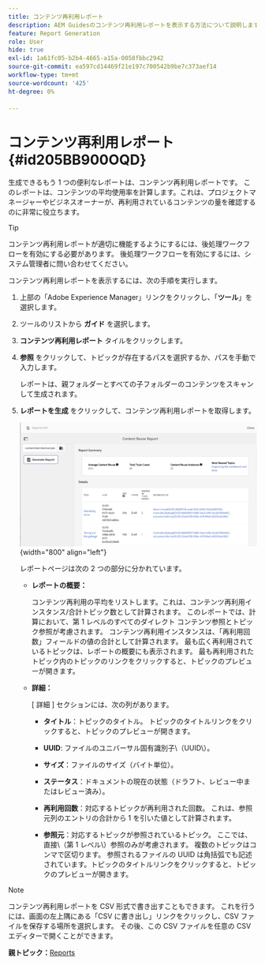 ```yaml
---
title: コンテンツ再利用レポート
description: AEM Guidesのコンテンツ再利用レポートを表示する方法について説明します。 レポートを生成してコンテンツ再利用率を確認する。
feature: Report Generation
role: User
hide: true
exl-id: 1a61fc05-b2b4-4665-a15a-0058fbbc2942
source-git-commit: ea597cd14469f21e197c700542b9be7c373aef14
workflow-type: tm+mt
source-wordcount: '425'
ht-degree: 0%

---
```


# コンテンツ再利用レポート {#id205BB900OQD}

生成できるもう 1 つの便利なレポートは、コンテンツ再利用レポートです。 このレポートは、コンテンツの平均使用率を計算します。これは、プロジェクトマネージャーやビジネスオーナーが、再利用されているコンテンツの量を確認するのに非常に役立ちます。

>[!TIP]
>
> コンテンツ再利用レポートが適切に機能するようにするには、後処理ワークフローを有効にする必要があります。 後処理ワークフローを有効にするには、システム管理者に問い合わせてください。

コンテンツ再利用レポートを表示するには、次の手順を実行します。

1. 上部の「Adobe Experience Manager」リンクをクリックし、「**ツール**」を選択します。

1. ツールのリストから **ガイド** を選択します。

1. **コンテンツ再利用レポート** タイルをクリックします。

1. **参照** をクリックして、トピックが存在するパスを選択するか、パスを手動で入力します。

   レポートは、親フォルダーとすべての子フォルダーのコンテンツをスキャンして生成されます。

1. **レポートを生成** をクリックして、コンテンツ再利用レポートを取得します。

   ![](images/content-reuse-uuid.png){width="800" align="left"}

   レポートページは次の 2 つの部分に分かれています。

   - **レポートの概要：**

     コンテンツ再利用の平均をリストします。これは、コンテンツ再利用インスタンス/合計トピック数として計算されます。 このレポートでは、計算において、第 1 レベルのすべてのダイレクト コンテンツ参照とトピック参照が考慮されます。 コンテンツ再利用インスタンスは、「再利用回数」フィールドの値の合計として計算されます。 最も広く再利用されているトピックは、レポートの概要にも表示されます。 最も再利用されたトピック内のトピックのリンクをクリックすると、トピックのプレビューが開きます。

   - **詳細：**

     [ 詳細 ] セクションには、次の列があります。

      - **タイトル**：トピックのタイトル。 トピックのタイトルリンクをクリックすると、トピックのプレビューが開きます。

      - **UUID**: ファイルのユニバーサル固有識別子\（UUID\）。

      - **サイズ**：ファイルのサイズ（バイト単位）。

      - **ステータス**：ドキュメントの現在の状態（ドラフト、レビュー中またはレビュー済み）。

      - **再利用回数**：対応するトピックが再利用された回数。 これは、参照元列のエントリの合計から 1 を引いた値として計算されます。

      - **参照元**：対応するトピックが参照されているトピック。 ここでは、直接\（第 1 レベル\）参照のみが考慮されます。 複数のトピックはコンマで区切ります。 参照されるファイルの UUID は角括弧でも記述されています。トピックのタイトルリンクをクリックすると、トピックのプレビューが開きます。


>[!NOTE]
>
> コンテンツ再利用レポートを CSV 形式で書き出すこともできます。 これを行うには、画面の左上隅にある「CSV に書き出し」リンクをクリックし、CSV ファイルを保存する場所を選択します。 その後、この CSV ファイルを任意の CSV エディターで開くことができます。

**親トピック：**&#x200B;[&#x200B; Reports](reports-intro.md)
